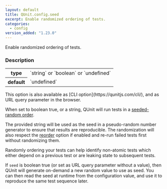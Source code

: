 ```yaml
---
layout: default
title: QUnit.config.seed
excerpt: Enable randomized ordering of tests.
categories:
  - config
version_added: "1.23.0"
---
```


Enable randomized ordering of tests.

### Description

<table>
<tr>
  <th>type</th>
  <td markdown="span">`string` or `boolean` or `undefined`</td>
</tr>
<tr>
  <th>default</th>
  <td markdown="span">`undefined`</td>
</tr>
</table>

<p class="note" markdown="1">This option is also available as [CLI option](https://qunitjs.com/cli/), and as URL query parameter in the browser.</p>

When set to boolean true, or a string, QUnit will run tests in a [seeded-random order](https://en.wikipedia.org/wiki/Random_seed).

The provided string will be used as the seed in a pseudo-random number generator to ensure that results are reproducible. The randomization will also respect the [reorder](./reorder.md) option if enabled and re-run failed tests first without randomizing them.

Randomly ordering your tests can help identify non-atomic tests which either depend on a previous test or are leaking state to subsequent tests.

If `seed` is boolean true (or set as URL query parameter without a value), then QUnit will generate on-demand a new random value to use as seed. You can then read the seed at runtime from the configuration value, and use it to reproduce the same test sequence later.
